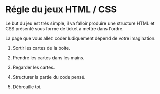 # Régle du jeux HTML / CSS

Le but du jeu est très simple, il va falloir produire une structure HTML et CSS présenté sous forme de ticket à mettre dans l'ordre. 

La page que vous allez coder ludiquement dépend de votre imagination.

1) Sortir les cartes de la boite.

2) Prendre les cartes dans les mains.

3) Regarder les cartes.

4) Structurer la partie du code pensé.

5) Débrouille toi.
